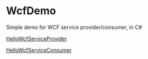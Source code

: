 # WcfDemo #

Simple demo for WCF service provider/consumer, in C#

[HelloWcfServiceProvider](https://github.com/fengyhack/WcfDemo/HelloWcfServiceProvider)

[HelloWcfServiceConsumer](https://github.com/fengyhack/WcfDemo/HelloWcfServiceConsumer)